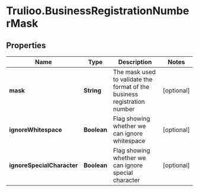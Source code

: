# Trulioo.BusinessRegistrationNumberMask

## Properties

Name | Type | Description | Notes
------------ | ------------- | ------------- | -------------
**mask** | **String** | The mask used to validate the format of the business registration number | [optional] 
**ignoreWhitespace** | **Boolean** | Flag showing whether we can ignore whitespace | [optional] 
**ignoreSpecialCharacter** | **Boolean** | Flag showing whether we can ignore special character | [optional] 


